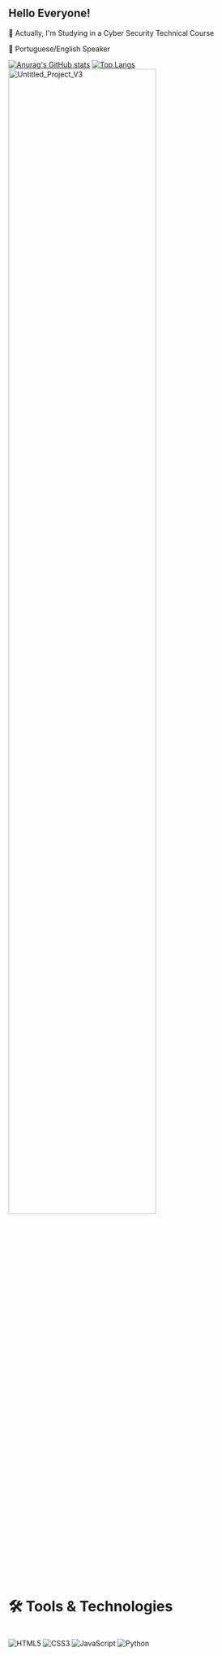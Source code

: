 ## Hello Everyone!

👾 Actually, I'm Studying in a Cyber Security Technical Course

🌱 Portuguese/English Speaker

[![Anurag's GitHub stats](https://github-readme-stats.vercel.app/api?username=JAVABEAR16&show_icons=true&theme=tokyonight)](https://github.com/JAVABEAR16/github-readme-stats&show_icons=true)
[![Top Langs](https://github-readme-stats.vercel.app/api/top-langs/?username=JAVABEAR16&theme=tokyonight)](https://github.com/JAVABEAR16/github-readme-stats)
<img src="https://github.com/user-attachments/assets/b4c0018f-5920-48c8-80c4-260425d95e1d" alt="Untitled_Project_V3" width="76%" />



# 🛠️ Tools & Technologies

<div style = "display: inline_block"><br>
  <img alt = "HTML5" src = "https://img.shields.io/badge/HTML5-E34F26.svg?style=for-the-badge&logo=HTML5&logoColor=white" />
  <img alt = "CSS3" src = "https://img.shields.io/badge/CSS3-1572B6.svg?style=for-the-badge&logo=CSS3&logoColor=white" />
  <img alt = "JavaScript" src = "https://img.shields.io/badge/JavaScript-F7DF1E.svg?style=for-the-badge&logo=JavaScript&logoColor=black" />
  <img alt = "Python" src = "https://img.shields.io/badge/python-3670A0?style=for-the-badge&logo=python&logoColor=ffdd54" />
</div>




